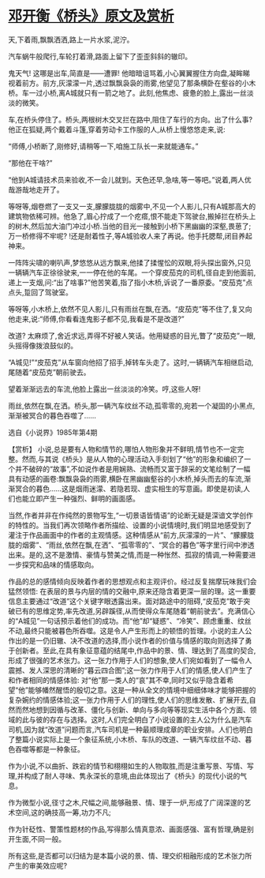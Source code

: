 # [邓开衡《桥头》原文及赏析](https://www.vrrw.net/wx/15193.html)

天,下着雨,飘飘洒洒,路上一片水浆,泥泞。

汽车蜗牛般爬行,车轮打着滑,路面上留下了歪歪斜斜的辙印。

鬼天气! 这哪是出车,简直是——遭罪! 他暗暗诅骂着,小心翼翼握住方向盘,凝眸睇视着前方。前方,灰濛濛一片,透过飘飘袅袅的雨雾,他望见了那条横卧在壑谷的小木桥。车一过小桥,离A城就只有一箭之地了。此刻,他焦虑、疲惫的脸上,露出一丝淡淡的微笑。

车,在桥头停住了。桥头,两根树木交叉拦在路中,阻住了车行的方向。出了什么事? 他正在狐疑,两个戴着斗篷,穿着劳动卡工作服的人,从桥上慢悠悠走来,说:

“师傅,小桥断了,刚修好,请稍等一下,咱施工队长一来就能通车。”

“那他在干啥?”

“他到A城请技术员来验收,不一会儿就到。天色还早,急啥,等一等吧。”说着,两人优哉游哉地走开了。

等呀等,烟卷燃了一支又一支,朦朦胧胧的烟雾中,不见一个人影儿,只有A城那高大的建筑物依稀可辨。他急了,眉心拧成了一个疙瘩,恨不能走下驾驶台,搬掉拦在桥头上的树木,然后加大油门冲过小桥.当他的目光一接触到小桥下黑幽幽的深壑,畏葸了; 万一桥修得不牢呢? !还是耐着性子,等A城验收人来了再说。他手托腮帮,闭目养起神来。

一阵阵尖啸的喇叭声,梦悠悠从远方飘来,他揉了揉惺忪的双眼,将头探出窗外,只见一辆辆汽车正徐徐驶来,一一停在他的车尾。一个穿皮茄克的司机,径自走到他面前,递上一支烟,问:“出了啥事?”他苦笑着,指了指小木桥,诉说了一番原委。“皮茄克”点点头,踅回了驾驶室。

等呀等,小木桥上,依然不见人影儿,只有雨丝在飘,在洒。“皮茄克”等不住了,复又向他走来,说:“师傅,你看看连鬼影子都不见,我看是不是改道?”

改道? 太麻烦了,舍近求远,弄得不好被人笑话。他用疑惑的目光,瞥了“皮茄克”一眼,头摇得像拨浪鼓似的。

“A城见!”“皮茄克”从车窗向他招了招手,掉转车头走了。这时,一辆辆汽车相继启动,尾随着“皮茄克”朝前驶去。

望着渐渐远去的车流,他脸上露出一丝淡淡的冷笑。哼,这些人呀!

雨丝,依然在飘,在洒。桥头,那一辆汽车纹丝不动,孤零零的,宛若一个凝固的小黑点,渐渐被冥合的暮色吞噬了……

选自《小说界》1985年第4期



【赏析】 小说,总是要有人物和情节的,哪怕人物形象并不鲜明,情节也不一定完整。然而,与其说《桥头》是从人物的心理活动入手刻划了“他”的形象和编织了一个并不破碎的“故事”,不如说作者是用娴熟、流畅而又富于辞采的文笔绘制了一幅具有动感的画卷:飘飘袅袅的雨雾,横卧在黑幽幽壑谷的小木桥,掉头而去的车流,渐渐冥合的暮色……这是烟雨迷濛、若隐若现、虚实相生的写意画。即使是初读,人们也能立即产生一种强烈、鲜明的画面感。

当然,作者并非在作纯然的景物写生,“一切景语皆情语”的论断无疑是深谙文学创作的特性的。当我们再次领略作者所描绘、设置的小说情境时,我们明显地感受到了灌注于作品画面中的作者的主观情感。这种情感从“前方,灰濛濛的一片”、“朦朦胧胧的烟雾”、“雨丝,依然在飘,在洒”、“孤零零的”、“冥合的暮色”等字里行间中渗透出来。是的,这不是激情、豪情与赞美之情,而是一种怅然、孤寂的情调,一种需要进一步探究和品味的情感取向。

作品的总的感情倾向反映着作者的思想观点和主观评价。经过反复揣摩玩味我们会猛然领悟: 在表层的景与内层的情的交融中,原来还隐含着更深一层的理。这一重要信息主要通过“改道”这个关键字眼透露出来。面对路途中的阻碍,“皮茄克”敢于突破已有的思维定势,率先改道,另辟蹊径,从而使得众车尾随着“朝前驶去”。充满信心的“A城见”一句话预示着他们的成功。而“他”却“疑惑”、“冷笑”、顾虑重重、纹丝不动,最终只能被暮色所吞噬。这是令人产生形而上的顿悟的哲理。小说的主人公作出的是一仍旧辙、决不改道的选择,而小说作者的价值与情感的取向则选择了勇于创新者。至此,在具有象征意蕴的结尾中,作品中的景、情、理达到了高度的契合,形成了很强的艺术张力。这一张力作用于人们的想象,使人们宛如看到了一幅令人震撼、发人深思的清晰的“暮云四合图”;这一张力作用于人们的情感,使人们产生了和作者相同的情感体验: 对“他”那一类人的“哀”其不幸,同时又似乎隐含着希望“他”能够幡然醒悟的殷切之意。这是一种从全文的情境中细细体味才能够把握的复杂婉约的情感体验;这一张力作用于人们的理性,使人们的思维发散、扩展开去,自然而然地想到因循与改革、僵化与创新、单向与多向等等现实生活中各个方面、领域的此与彼的存在与选择。这时,人们完全明白了小说设置的主人公为什么是汽车司机,因为就“改道”问题而言,汽车司机是一种最顺理成章的职业安排。人们也明白了整篇小说实际上是一个象征系统,小木桥、车队的改道、一辆汽车纹丝不动、暮色吞噬等都是一种象征。

作为小说,不以曲折、跌宕的情节和栩栩如生的人物取胜,而是注重写景、写情、写理,并构成了耐人寻味、隽永深长的意境,由此体现出了《桥头》的现代小说的气息。

作为微型小说,径寸之木,尺幅之间,能够融景、情、理于一炉,形成了广阔深邃的艺术空间,这的确技高一筹,功力不凡;

作为针砭性、警策性题材的作品,写得那么情真意浓、画面感强、富有哲理,确是别开生面,不同一般。

所有这些,是否都可以归结为是本篇小说的景、情、理交织相融形成的艺术张力所产生的审美效应呢?

